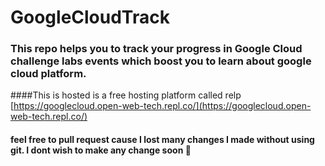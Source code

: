 # GoogleCloudTrack
### This repo helps you to track your progress in Google Cloud challenge labs events which boost you to learn about google cloud platform. 

####This is hosted is a free hosting platform called relp  [https://googlecloud.open-web-tech.repl.co/](https://googlecloud.open-web-tech.repl.co/) 

#### **feel free to pull request** cause I lost many changes I made without using git. I dont wish to make any change soon 🥲
